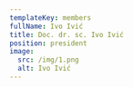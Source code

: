 ```yaml
---
templateKey: members
fullName: Ivo Ivić
title: Doc. dr. sc. Ivo Ivić
position: president
image:
  src: /img/1.png
  alt: Ivo Ivić
---
```

